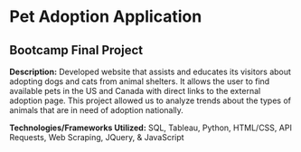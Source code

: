 # Pet Adoption Application
## Bootcamp Final Project
**Description:**  Developed website that assists and educates its visitors about adopting dogs and cats from animal shelters. It allows the user to find available pets in the US and Canada with direct links to the external adoption page. This project allowed us to analyze trends about the types of animals that are in need of adoption nationally.  

**Technologies/Frameworks Utilized:**  SQL, Tableau, Python, HTML/CSS, API Requests, Web Scraping, JQuery, & JavaScript

